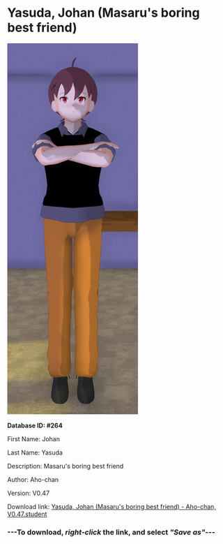 # Yasuda, Johan (Masaru's boring best friend)

<img src="https://raw.githubusercontent.com/Arbiter1223/Daigaku-Gurashi-Custom-Students/master/Students/Files/Yasuda%2C%20Johan%20(Masaru's%20boring%20best%20friend).png" title="Yasuda, Johan (Masaru's boring best friend) - Aho-chan, V0.47">

**Database ID: #264**

First Name: Johan

Last Name: Yasuda

Description: Masaru's boring best friend

Author: Aho-chan

Version: V0.47

Download link: <a href="https://raw.githubusercontent.com/Arbiter1223/Daigaku-Gurashi-Custom-Students/master/Students/Files/Yasuda%2C%20Johan%20(Masaru's%20boring%20best%20friend)%20-%20Aho-chan%2C%20V0.47.student">Yasuda, Johan (Masaru's boring best friend) - Aho-chan, V0.47.student</a>

### ---**To download, _right-click_ the link, and select _"Save as"_**---
